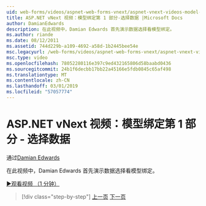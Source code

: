 ```yaml
---
uid: web-forms/videos/aspnet-web-forms-vnext/aspnet-vnext-videos-model-binding-part-1-selecting-data
title: ASP.NET vNext 视频：模型绑定第 1 部分-选择数据 |Microsoft Docs
author: DamianEdwards
description: 在此视频中，Damian Edwards 首先演示数据选择看模型绑定。
ms.author: riande
ms.date: 08/12/2011
ms.assetid: 744d229b-a109-4692-a58d-1b2445bee54e
msc.legacyurl: /web-forms/videos/aspnet-web-forms-vnext/aspnet-vnext-videos-model-binding-part-1-selecting-data
msc.type: video
ms.openlocfilehash: 78052280116e397c9ed432165806d58baabd0436
ms.sourcegitcommit: 24b1f6decbb17bb22a45166e5fdb0845c65af498
ms.translationtype: MT
ms.contentlocale: zh-CN
ms.lasthandoff: 03/01/2019
ms.locfileid: "57057774"
---
```

<a name="aspnet-vnext-videos-model-binding-part-1---selecting-data"></a>ASP.NET vNext 视频：模型绑定第 1 部分 - 选择数据
====================
通过[Damian Edwards](https://github.com/DamianEdwards)

在此视频中，Damian Edwards 首先演示数据选择看模型绑定。

[&#9654;观看视频 （1 分钟）](https://channel9.msdn.com/Blogs/ASP-NET-Site-Videos/aspnet-vnext-videos-model-binding-part-1-selecting-data)

> [!div class="step-by-step"]
> [上一页](aspnet-vnext-videos-strongly-typed-data-controls.md)
> [下一页](aspnet-vnext-videos-model-binding-part-2-filtering.md)
